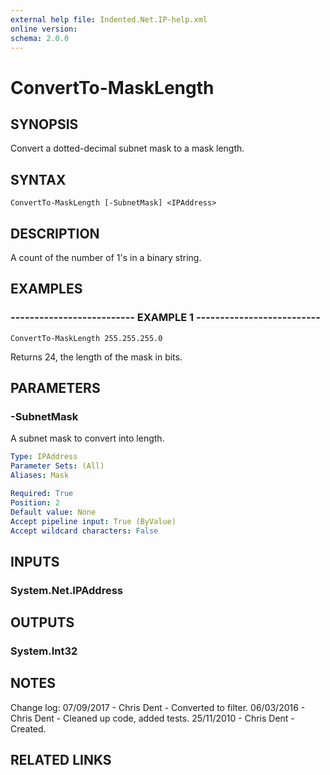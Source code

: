 ```yaml
---
external help file: Indented.Net.IP-help.xml
online version: 
schema: 2.0.0
---
```


# ConvertTo-MaskLength

## SYNOPSIS
Convert a dotted-decimal subnet mask to a mask length.

## SYNTAX

```
ConvertTo-MaskLength [-SubnetMask] <IPAddress>
```

## DESCRIPTION
A count of the number of 1's in a binary string.

## EXAMPLES

### -------------------------- EXAMPLE 1 --------------------------
```
ConvertTo-MaskLength 255.255.255.0
```

Returns 24, the length of the mask in bits.

## PARAMETERS

### -SubnetMask
A subnet mask to convert into length.

```yaml
Type: IPAddress
Parameter Sets: (All)
Aliases: Mask

Required: True
Position: 2
Default value: None
Accept pipeline input: True (ByValue)
Accept wildcard characters: False
```

## INPUTS

### System.Net.IPAddress

## OUTPUTS

### System.Int32

## NOTES
Change log:
    07/09/2017 - Chris Dent - Converted to filter.
    06/03/2016 - Chris Dent - Cleaned up code, added tests.
    25/11/2010 - Chris Dent - Created.

## RELATED LINKS

